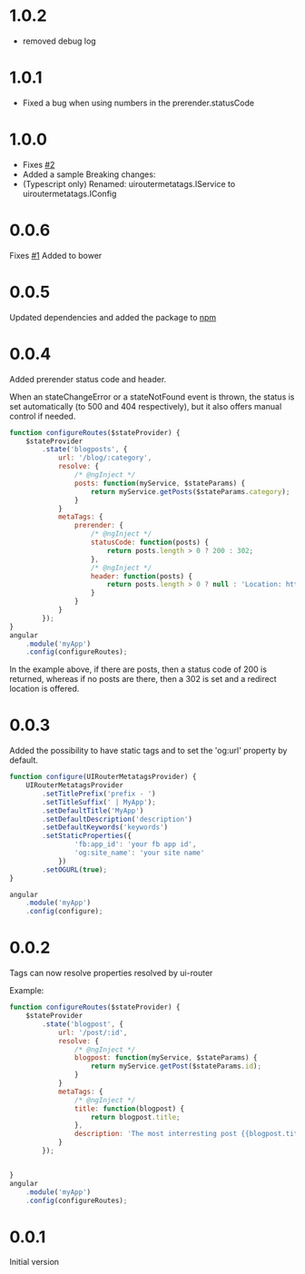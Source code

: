 # 1.0.2
* removed debug log

# 1.0.1
* Fixed a bug when using numbers in the prerender.statusCode

# 1.0.0
* Fixes [#2](https://github.com/tinusn/ui-router-metatags/issues/2)
* Added a sample
Breaking changes:
* (Typescript only) Renamed: uiroutermetatags.IService to uiroutermetatags.IConfig

# 0.0.6
Fixes [#1](https://github.com/tinusn/ui-router-metatags/issues/1)
Added to bower

# 0.0.5
Updated dependencies and added the package to [npm](https://www.npmjs.com/package/ui-router-metatags)

# 0.0.4
Added prerender status code and header.

When an stateChangeError or a stateNotFound event is thrown, the status is set automatically (to 500 and 404 respectively), but it also offers manual control if needed.

```javascript
function configureRoutes($stateProvider) {
    $stateProvider
        .state('blogposts', {
            url: '/blog/:category',
            resolve: {
                /* @ngInject */
                posts: function(myService, $stateParams) {
                    return myService.getPosts($stateParams.category);
                }
            }
            metaTags: {
                prerender: {
                    /* @ngInject */
                    statusCode: function(posts) {
                        return posts.length > 0 ? 200 : 302;
                    },
                    /* @ngInject */
                    header: function(posts) {
                        return posts.length > 0 ? null : 'Location: http://example.com/posts';
                    }
                }
            }
        });
}
angular
    .module('myApp')
    .config(configureRoutes);
```

In the example above, if there are posts, then a status code of 200 is returned, whereas if no posts are there, then a 302 is set and a redirect location is offered.


# 0.0.3
Added the possibility to have static tags and to set the 'og:url' property by default.

```javascript
function configure(UIRouterMetatagsProvider) {
    UIRouterMetatagsProvider
        .setTitlePrefix('prefix - ')
        .setTitleSuffix(' | MyApp');
        .setDefaultTitle('MyApp')
        .setDefaultDescription('description')
        .setDefaultKeywords('keywords')
        .setStaticProperties({
                'fb:app_id': 'your fb app id',
                'og:site_name': 'your site name'
            })
        .setOGURL(true);
}

angular
    .module('myApp')
    .config(configure);
```

# 0.0.2
Tags can now resolve properties resolved by ui-router

Example:

```javascript
function configureRoutes($stateProvider) {
    $stateProvider
        .state('blogpost', {
            url: '/post/:id',
            resolve: {
                /* @ngInject */
                blogpost: function(myService, $stateParams) {
                    return myService.getPost($stateParams.id);
                }
            }
            metaTags: {
                /* @ngInject */
                title: function(blogpost) {
                    return blogpost.title;
                },
                description: 'The most interresting post {{blogpost.title}}'
            }
        });


}
angular
    .module('myApp')
    .config(configureRoutes);
```

# 0.0.1
Initial version